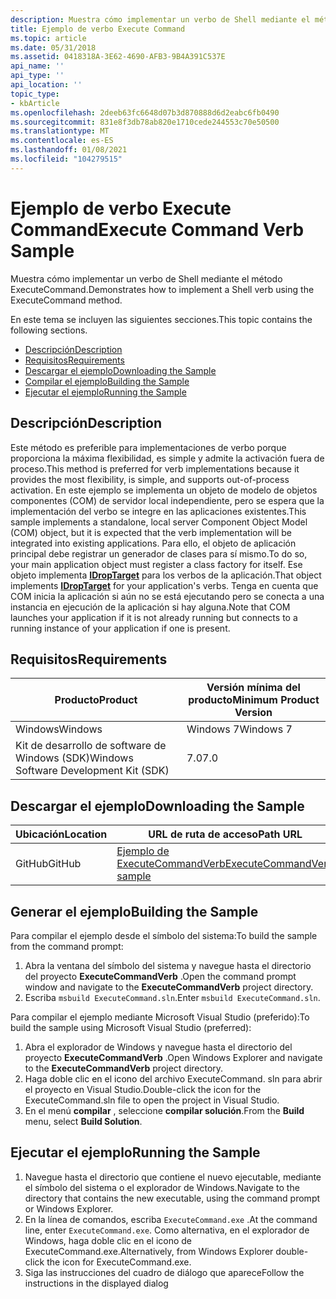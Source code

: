 ```yaml
---
description: Muestra cómo implementar un verbo de Shell mediante el método ExecuteCommand.
title: Ejemplo de verbo Execute Command
ms.topic: article
ms.date: 05/31/2018
ms.assetid: 0418318A-3E62-4690-AFB3-9B4A391C537E
api_name: ''
api_type: ''
api_location: ''
topic_type:
- kbArticle
ms.openlocfilehash: 2deeb63fc6648d07b3d870888d6d2eabc6fb0490
ms.sourcegitcommit: 831e8f3db78ab820e1710cede244553c70e50500
ms.translationtype: MT
ms.contentlocale: es-ES
ms.lasthandoff: 01/08/2021
ms.locfileid: "104279515"
---
```

# <a name="execute-command-verb-sample"></a><span data-ttu-id="0f660-103">Ejemplo de verbo Execute Command</span><span class="sxs-lookup"><span data-stu-id="0f660-103">Execute Command Verb Sample</span></span>

<span data-ttu-id="0f660-104">Muestra cómo implementar un verbo de Shell mediante el método ExecuteCommand.</span><span class="sxs-lookup"><span data-stu-id="0f660-104">Demonstrates how to implement a Shell verb using the ExecuteCommand method.</span></span>

<span data-ttu-id="0f660-105">En este tema se incluyen las siguientes secciones.</span><span class="sxs-lookup"><span data-stu-id="0f660-105">This topic contains the following sections.</span></span>

-   [<span data-ttu-id="0f660-106">Descripción</span><span class="sxs-lookup"><span data-stu-id="0f660-106">Description</span></span>](#description)
-   [<span data-ttu-id="0f660-107">Requisitos</span><span class="sxs-lookup"><span data-stu-id="0f660-107">Requirements</span></span>](#requirements)
-   [<span data-ttu-id="0f660-108">Descargar el ejemplo</span><span class="sxs-lookup"><span data-stu-id="0f660-108">Downloading the Sample</span></span>](#downloading-the-sample)
-   [<span data-ttu-id="0f660-109">Compilar el ejemplo</span><span class="sxs-lookup"><span data-stu-id="0f660-109">Building the Sample</span></span>](#building-the-sample)
-   [<span data-ttu-id="0f660-110">Ejecutar el ejemplo</span><span class="sxs-lookup"><span data-stu-id="0f660-110">Running the Sample</span></span>](#running-the-sample)

## <a name="description"></a><span data-ttu-id="0f660-111">Descripción</span><span class="sxs-lookup"><span data-stu-id="0f660-111">Description</span></span>

<span data-ttu-id="0f660-112">Este método es preferible para implementaciones de verbo porque proporciona la máxima flexibilidad, es simple y admite la activación fuera de proceso.</span><span class="sxs-lookup"><span data-stu-id="0f660-112">This method is preferred for verb implementations because it provides the most flexibility, is simple, and supports out-of-process activation.</span></span> <span data-ttu-id="0f660-113">En este ejemplo se implementa un objeto de modelo de objetos componentes (COM) de servidor local independiente, pero se espera que la implementación del verbo se integre en las aplicaciones existentes.</span><span class="sxs-lookup"><span data-stu-id="0f660-113">This sample implements a standalone, local server Component Object Model (COM) object, but it is expected that the verb implementation will be integrated into existing applications.</span></span> <span data-ttu-id="0f660-114">Para ello, el objeto de aplicación principal debe registrar un generador de clases para sí mismo.</span><span class="sxs-lookup"><span data-stu-id="0f660-114">To do so, your main application object must register a class factory for itself.</span></span> <span data-ttu-id="0f660-115">Ese objeto implementa [**IDropTarget**](/windows/win32/api/oleidl/nn-oleidl-idroptarget) para los verbos de la aplicación.</span><span class="sxs-lookup"><span data-stu-id="0f660-115">That object implements [**IDropTarget**](/windows/win32/api/oleidl/nn-oleidl-idroptarget) for your application's verbs.</span></span> <span data-ttu-id="0f660-116">Tenga en cuenta que COM inicia la aplicación si aún no se está ejecutando pero se conecta a una instancia en ejecución de la aplicación si hay alguna.</span><span class="sxs-lookup"><span data-stu-id="0f660-116">Note that COM launches your application if it is not already running but connects to a running instance of your application if one is present.</span></span>

## <a name="requirements"></a><span data-ttu-id="0f660-117">Requisitos</span><span class="sxs-lookup"><span data-stu-id="0f660-117">Requirements</span></span>



| <span data-ttu-id="0f660-118">Producto</span><span class="sxs-lookup"><span data-stu-id="0f660-118">Product</span></span>                                | <span data-ttu-id="0f660-119">Versión mínima del producto</span><span class="sxs-lookup"><span data-stu-id="0f660-119">Minimum Product Version</span></span> |
|----------------------------------------|-------------------------|
| <span data-ttu-id="0f660-120">Windows</span><span class="sxs-lookup"><span data-stu-id="0f660-120">Windows</span></span>                                | <span data-ttu-id="0f660-121">Windows 7</span><span class="sxs-lookup"><span data-stu-id="0f660-121">Windows 7</span></span>               |
| <span data-ttu-id="0f660-122">Kit de desarrollo de software de Windows (SDK)</span><span class="sxs-lookup"><span data-stu-id="0f660-122">Windows Software Development Kit (SDK)</span></span> | <span data-ttu-id="0f660-123">7.0</span><span class="sxs-lookup"><span data-stu-id="0f660-123">7.0</span></span>                     |



 

## <a name="downloading-the-sample"></a><span data-ttu-id="0f660-124">Descargar el ejemplo</span><span class="sxs-lookup"><span data-stu-id="0f660-124">Downloading the Sample</span></span>

| <span data-ttu-id="0f660-125">Ubicación</span><span class="sxs-lookup"><span data-stu-id="0f660-125">Location</span></span>      | <span data-ttu-id="0f660-126">URL de ruta de acceso</span><span class="sxs-lookup"><span data-stu-id="0f660-126">Path URL</span></span>                                                                                             |
|---------------|------------------------------------------------------------------------------------------------------|
| <span data-ttu-id="0f660-127">GitHub</span><span class="sxs-lookup"><span data-stu-id="0f660-127">GitHub</span></span>  | [<span data-ttu-id="0f660-128">Ejemplo de ExecuteCommandVerb</span><span class="sxs-lookup"><span data-stu-id="0f660-128">ExecuteCommandVerb sample</span></span>](https://github.com/microsoft/Windows-classic-samples/tree/master/Samples/Win7Samples/winui/shell/appshellintegration/ExecuteCommandVerb) |

## <a name="building-the-sample"></a><span data-ttu-id="0f660-129">Generar el ejemplo</span><span class="sxs-lookup"><span data-stu-id="0f660-129">Building the Sample</span></span>

<span data-ttu-id="0f660-130">Para compilar el ejemplo desde el símbolo del sistema:</span><span class="sxs-lookup"><span data-stu-id="0f660-130">To build the sample from the command prompt:</span></span>

1.  <span data-ttu-id="0f660-131">Abra la ventana del símbolo del sistema y navegue hasta el directorio del proyecto **ExecuteCommandVerb** .</span><span class="sxs-lookup"><span data-stu-id="0f660-131">Open the command prompt window and navigate to the **ExecuteCommandVerb** project directory.</span></span>
2.  <span data-ttu-id="0f660-132">Escriba `msbuild ExecuteCommand.sln`.</span><span class="sxs-lookup"><span data-stu-id="0f660-132">Enter `msbuild ExecuteCommand.sln`.</span></span>

<span data-ttu-id="0f660-133">Para compilar el ejemplo mediante Microsoft Visual Studio (preferido):</span><span class="sxs-lookup"><span data-stu-id="0f660-133">To build the sample using Microsoft Visual Studio (preferred):</span></span>

1.  <span data-ttu-id="0f660-134">Abra el explorador de Windows y navegue hasta el directorio del proyecto **ExecuteCommandVerb** .</span><span class="sxs-lookup"><span data-stu-id="0f660-134">Open Windows Explorer and navigate to the **ExecuteCommandVerb** project directory.</span></span>
2.  <span data-ttu-id="0f660-135">Haga doble clic en el icono del archivo ExecuteCommand. sln para abrir el proyecto en Visual Studio.</span><span class="sxs-lookup"><span data-stu-id="0f660-135">Double-click the icon for the ExecuteCommand.sln file to open the project in Visual Studio.</span></span>
3.  <span data-ttu-id="0f660-136">En el menú **compilar** , seleccione **compilar solución**.</span><span class="sxs-lookup"><span data-stu-id="0f660-136">From the **Build** menu, select **Build Solution**.</span></span>

## <a name="running-the-sample"></a><span data-ttu-id="0f660-137">Ejecutar el ejemplo</span><span class="sxs-lookup"><span data-stu-id="0f660-137">Running the Sample</span></span>

1.  <span data-ttu-id="0f660-138">Navegue hasta el directorio que contiene el nuevo ejecutable, mediante el símbolo del sistema o el explorador de Windows.</span><span class="sxs-lookup"><span data-stu-id="0f660-138">Navigate to the directory that contains the new executable, using the command prompt or Windows Explorer.</span></span>
2.  <span data-ttu-id="0f660-139">En la línea de comandos, escriba `ExecuteCommand.exe` .</span><span class="sxs-lookup"><span data-stu-id="0f660-139">At the command line, enter `ExecuteCommand.exe`.</span></span> <span data-ttu-id="0f660-140">Como alternativa, en el explorador de Windows, haga doble clic en el icono de ExecuteCommand.exe.</span><span class="sxs-lookup"><span data-stu-id="0f660-140">Alternatively, from Windows Explorer double-click the icon for ExecuteCommand.exe.</span></span>
3.  <span data-ttu-id="0f660-141">Siga las instrucciones del cuadro de diálogo que aparece</span><span class="sxs-lookup"><span data-stu-id="0f660-141">Follow the instructions in the displayed dialog</span></span>

 

 
